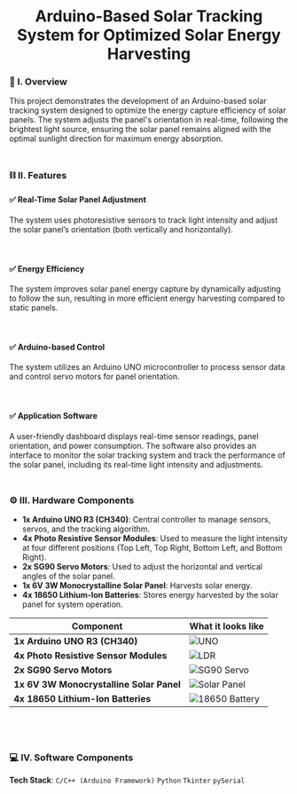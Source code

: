 <div align="center">
  <h1>Arduino-Based Solar Tracking System for Optimized Solar Energy Harvesting</h1>
</div>

### 🧐 I. Overview

This project demonstrates the development of an Arduino-based solar tracking system designed to optimize the energy capture efficiency of solar panels. The system adjusts the panel's orientation in real-time, following the brightest light source, ensuring the solar panel remains aligned with the optimal sunlight direction for maximum energy absorption.
<br><br>
##

### ⛓️ II. Features

#### ✅ Real-Time Solar Panel Adjustment
The system uses photoresistive sensors to track light intensity and adjust the solar panel’s orientation (both vertically and horizontally).
<br><br><br>

#### ✅ Energy Efficiency
The system improves solar panel energy capture by dynamically adjusting to follow the sun, resulting in more efficient energy harvesting compared to static panels.
<br><br><br>

#### ✅ Arduino-based Control
The system utilizes an Arduino UNO microcontroller to process sensor data and control servo motors for panel orientation.
<br><br><br>

#### ✅ Application Software
A user-friendly dashboard displays real-time sensor readings, panel orientation, and power consumption. The software also provides an interface to monitor the solar tracking system and track the performance of the solar panel, including its real-time light intensity and adjustments.
<br><br>
##

### ⚙️ III. Hardware Components

- **1x Arduino UNO R3 (CH340)**: Central controller to manage sensors, servos, and the tracking algorithm.<br>
- **4x Photo Resistive Sensor Modules**: Used to measure the light intensity at four different positions (Top Left, Top Right, Bottom Left, and Bottom Right).<br>
- **2x SG90 Servo Motors**: Used to adjust the horizontal and vertical angles of the solar panel.<br>
- **1x 6V 3W Monocrystalline Solar Panel**: Harvests solar energy.<br>
- **4x 18650 Lithium-Ion Batteries**: Stores energy harvested by the solar panel for system operation.

| **Component**                          | **What it looks like**             |
|----------------------------------------|------------------------------------|
| **1x Arduino UNO R3 (CH340)**          | ![UNO](https://github.com/user-attachments/assets/12b00573-a18d-44c7-aaea-52e0c09ddd75) |
| **4x Photo Resistive Sensor Modules**  | ![LDR](ldr_image_link)             |
| **2x SG90 Servo Motors**               | ![SG90 Servo](servo_image_link)    |
| **1x 6V 3W Monocrystalline Solar Panel** | ![Solar Panel](solar_image_link)  |
| **4x 18650 Lithium-Ion Batteries**     | ![18650 Battery](battery_image_link) |

<br><br>
##

### 💻 IV. Software Components

**Tech Stack**: ``C/C++ (Arduino Framework)`` ``Python`` ``Tkinter`` ``pySerial``
<br><br>
##


